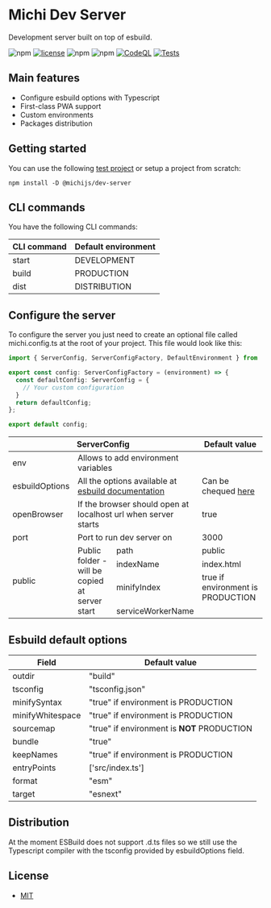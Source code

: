 # Michi Dev Server
Development server built on top of esbuild.

![npm][version] [![license][github-license]][github-license-url] ![npm][npm-downloads] ![npm][repo-size]
  [![CodeQL](https://github.com/michijs/dev-server/actions/workflows/codeql-analysis.yml/badge.svg)](https://github.com/michijs/dev-server/actions/workflows/codeql-analysis.yml)
  [![Tests](https://github.com/michijs/dev-server/actions/workflows/tests.yml/badge.svg)](https://github.com/michijs/dev-server/actions/workflows/tests.yml)

## Main features
- Configure esbuild options with Typescript
- First-class PWA support
- Custom environments
- Packages distribution

## Getting started

You can use the following [test project](https://github.com/michijs/michijs-template) or setup a project from scratch:

    npm install -D @michijs/dev-server

## CLI commands
You have the following CLI commands:
<table>
  <thead>
    <tr>
      <th>CLI command</th>
      <th>Default environment</th>
    </tr>
  </thead>
  <tbody>
    <tr>
      <td>start</td>
      <td>DEVELOPMENT</td>
    </tr>
    <tr>
      <td>build</td>
      <td>PRODUCTION</td>
    </tr>
    <tr>
      <td>dist</td>
      <td>DISTRIBUTION</td>
    </tr>
  </tbody>
</table>


## Configure the server
To configure the server you just need to create an optional file called michi.config.ts at the root of your project. This file would look like this:

```ts
import { ServerConfig, ServerConfigFactory, DefaultEnvironment } from '@michijs/server';

export const config: ServerConfigFactory = (environment) => {
  const defaultConfig: ServerConfig = {
    // Your custom configuration
  }
  return defaultConfig;
};

export default config;
```

<table>
  <thead>
    <tr>
      <th colspan="3">ServerConfig</th>
      <th>Default value</th>
    </tr>
  </thead>
  <tbody>
    <tr>
      <td>env</td>
      <td colspan="2">Allows to add environment variables</td>
      <td></td>
    </tr>
    <tr>
      <td>esbuildOptions</td>
      <td colspan="2">All the options available at <a href="https://esbuild.github.io/plugins/#build-options">esbuild documentation</a></td>
      <td>Can be chequed <a href="#esbuild-default-options">here</a></td>
    </tr>
    <tr>
      <td>openBrowser</td>
      <td colspan="2">If the browser should open at localhost url when server starts</td>
      <td>true</td>
    </tr>
    <tr>
      <td>port</td>
      <td colspan="2">Port to run dev server on</td>
      <td>3000</td>
    </tr>
    <tr>
      <td rowspan="5">public</td>
      <td rowspan="5">Public folder - will be copied at server start</td>
      <tr>
        <td>path</td>
        <td>public</td>
      </tr>
      <tr>
        <td>indexName</td>
        <td>index.html</td>
      </tr>
      <tr>
        <td>minifyIndex</td>
        <td>true if environment is PRODUCTION</td>
      </tr>
      <tr>
        <td>serviceWorkerName</td>
        <td></td>
      </tr>
    </tr>
  </tbody>
</table>

## Esbuild default options

<table>
  <thead>
    <tr>
      <th>Field</th>
      <th>Default value</th>
    </tr>
  </thead>
  <tbody>
    <tr>
      <td>outdir</td>
      <td>"build"</td>
    </tr>
    <tr>
      <td>tsconfig</td>
      <td>"tsconfig.json"</td>
    </tr>
    <tr>
      <td>minifySyntax</td>
      <td>"true" if environment is PRODUCTION</td>
    </tr>
    <tr>
      <td>minifyWhitespace</td>
      <td>"true" if environment is PRODUCTION</td>
    </tr>
    <tr>
      <td>sourcemap</td>
      <td>"true" if environment is <b>NOT</b> PRODUCTION</td>
    </tr>
    <tr>
      <td>bundle</td>
      <td>"true"</td>
    </tr>
    <tr>
      <td>keepNames</td>
      <td>"true" if environment is PRODUCTION</td>
    </tr>
    <tr>
      <td>entryPoints</td>
      <td>['src/index.ts']</td>
    </tr>
    <tr>
      <td>format</td>
      <td>"esm"</td>
    </tr>
    <tr>
      <td>target</td>
      <td>"esnext"</td>
    </tr>
  </tbody>
</table>

## Distribution
At the moment ESBuild does not support .d.ts files so we still use the Typescript compiler with the tsconfig provided by esbuildOptions field.

## License
 - [MIT](https://github.com/michijs/dev-server/blob/master/LICENSE.md)

[repo-size]: https://img.shields.io/github/repo-size/michijs/dev-server
[npm-downloads]: https://img.shields.io/npm/dt/@michijs/dev-server
[version]: https://img.shields.io/npm/v/@michijs/dev-server
[github-license]: https://img.shields.io/github/license/michijs/dev-server
[github-license-url]: https://github.com/michijs/dev-server/blob/master/LICENSE.md

